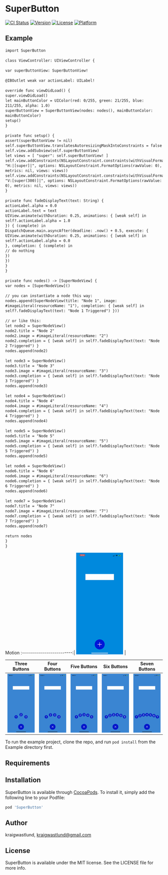 # SuperButton

[![CI Status](https://img.shields.io/travis/kraigwastlund/SuperButton.svg?style=flat)](https://travis-ci.org/kraigwastlund/SuperButton)
[![Version](https://img.shields.io/cocoapods/v/SuperButton.svg?style=flat)](https://cocoapods.org/pods/SuperButton)
[![License](https://img.shields.io/cocoapods/l/SuperButton.svg?style=flat)](https://cocoapods.org/pods/SuperButton)
[![Platform](https://img.shields.io/cocoapods/p/SuperButton.svg?style=flat)](https://cocoapods.org/pods/SuperButton)

## Example

```
import SuperButton

class ViewController: UIViewController {

var superButtonView: SuperButtonView!

@IBOutlet weak var actionLabel: UILabel!

override func viewDidLoad() {
super.viewDidLoad()
let mainButtonColor = UIColor(red: 0/255, green: 21/255, blue: 211/255, alpha: 1.0)
superButtonView = SuperButtonView(nodes: nodes(), mainButtonColor: mainButtonColor)
setup()
}

private func setup() {
assert(superButtonView != nil)
self.superButtonView.translatesAutoresizingMaskIntoConstraints = false
self.view.addSubview(self.superButtonView)
let views = [ "super": self.superButtonView! ]
self.view.addConstraints(NSLayoutConstraint.constraints(withVisualFormat: "H:|[super]|", options: NSLayoutConstraint.FormatOptions(rawValue: 0), metrics: nil, views: views))
self.view.addConstraints(NSLayoutConstraint.constraints(withVisualFormat: "V:[super(300)]|", options: NSLayoutConstraint.FormatOptions(rawValue: 0), metrics: nil, views: views))
}

private func fadeDisplayText(text: String) {
actionLabel.alpha = 0.0
actionLabel.text = text
UIView.animate(withDuration: 0.25, animations: { [weak self] in
self?.actionLabel.alpha = 1.0
}) { (complete) in
DispatchQueue.main.asyncAfter(deadline: .now() + 0.5, execute: {
UIView.animate(withDuration: 0.25, animations: { [weak self] in
self?.actionLabel.alpha = 0.0
}, completion: { (complete) in
// do nothing
})
})
}
}

private func nodes() -> [SuperNodeView] {
var nodes = [SuperNodeView]()

// you can instantiate a node this way:
nodes.append(SuperNodeView(title: "Node 1", image: #imageLiteral(resourceName: "1"), completion: { [weak self] in self?.fadeDisplayText(text: "Node 1 Triggered") }))

// or like this:
let node2 = SuperNodeView()
node2.title = "Node 2"
node2.image = #imageLiteral(resourceName: "2")
node2.completion = { [weak self] in self?.fadeDisplayText(text: "Node 2 Triggered") }
nodes.append(node2)

let node3 = SuperNodeView()
node3.title = "Node 3"
node3.image = #imageLiteral(resourceName: "3")
node3.completion = { [weak self] in self?.fadeDisplayText(text: "Node 3 Triggered") }
nodes.append(node3)

let node4 = SuperNodeView()
node4.title = "Node 4"
node4.image = #imageLiteral(resourceName: "4")
node4.completion = { [weak self] in self?.fadeDisplayText(text: "Node 4 Triggered") }
nodes.append(node4)

let node5 = SuperNodeView()
node5.title = "Node 5"
node5.image = #imageLiteral(resourceName: "5")
node5.completion = { [weak self] in self?.fadeDisplayText(text: "Node 5 Triggered") }
nodes.append(node5)

let node6 = SuperNodeView()
node6.title = "Node 6"
node6.image = #imageLiteral(resourceName: "6")
node6.completion = { [weak self] in self?.fadeDisplayText(text: "Node 6 Triggered") }
nodes.append(node6)

let node7 = SuperNodeView()
node7.title = "Node 7"
node7.image = #imageLiteral(resourceName: "7")
node7.completion = { [weak self] in self?.fadeDisplayText(text: "Node 7 Triggered") }
nodes.append(node7)

return nodes
}
}
```


Motion
:-------------------------:|
<img src="ReadmeResources/example_150_half.gif" width="150">  |


Three Buttons | Four Buttons | Five Buttons | Six Buttons | Seven Buttons
:-------------------------:|:-------------------------:|:-------------------------:|:-------------------------:|:-------------------------:
<img src="ReadmeResources/3.png" width="150">  |  <img src="ReadmeResources/4.png" width="150">  |  <img src="ReadmeResources/5.png" width="150">  |  <img src="ReadmeResources/6.png" width="150">  |  <img src="ReadmeResources/7.png" width="150"> 

To run the example project, clone the repo, and run `pod install` from the Example directory first.

## Requirements

## Installation

SuperButton is available through [CocoaPods](https://cocoapods.org). To install
it, simply add the following line to your Podfile:

```ruby
pod 'SuperButton'
```

## Author

kraigwastlund, kraigwastlund@gmail.com

## License

SuperButton is available under the MIT license. See the LICENSE file for more info.
